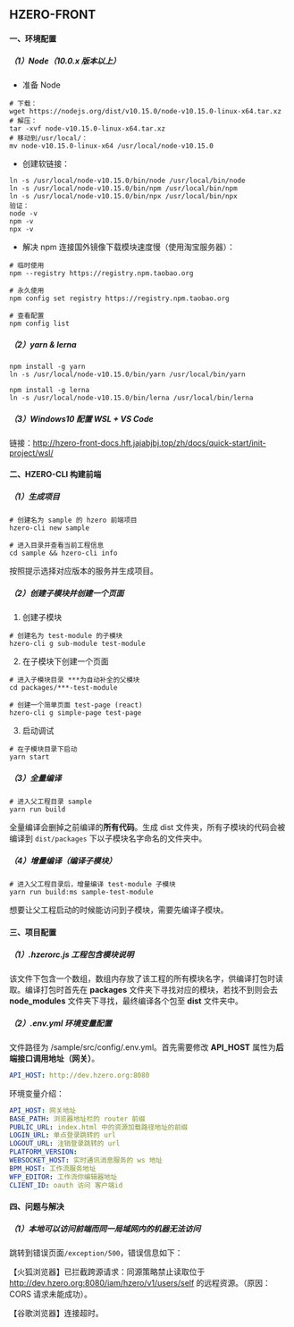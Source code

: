 HZERO-FRONT
---

#### 一、环境配置

##### （1）Node（10.0.x 版本以上）

- 准备 Node
```shell
# 下载：
wget https://nodejs.org/dist/v10.15.0/node-v10.15.0-linux-x64.tar.xz
# 解压：
tar -xvf node-v10.15.0-linux-x64.tar.xz
# 移动到/usr/local/：
mv node-v10.15.0-linux-x64 /usr/local/node-v10.15.0
```

- 创建软链接：

```shell
ln -s /usr/local/node-v10.15.0/bin/node /usr/local/bin/node
ln -s /usr/local/node-v10.15.0/bin/npm /usr/local/bin/npm
ln -s /usr/local/node-v10.15.0/bin/npx /usr/local/bin/npx
验证：
node -v
npm -v
npx -v
```

- 解决 npm 连接国外镜像下载模块速度慢（使用淘宝服务器）：

```shell
# 临时使用
npm --registry https://registry.npm.taobao.org

# 永久使用
npm config set registry https://registry.npm.taobao.org

# 查看配置
npm config list
```



##### （2）yarn & lerna

```shell
npm install -g yarn
ln -s /usr/local/node-v10.15.0/bin/yarn /usr/local/bin/yarn

npm install -g lerna
ln -s /usr/local/node-v10.15.0/bin/lerna /usr/local/bin/lerna
```



##### （3）Windows10 配置 WSL + VS Code

链接：http://hzero-front-docs.hft.jajabjbj.top/zh/docs/quick-start/init-project/wsl/



#### 二、HZERO-CLI 构建前端

##### （1）生成项目

```shell
# 创建名为 sample 的 hzero 前端项目
hzero-cli new sample

# 进入目录并查看当前工程信息
cd sample && hzero-cli info
```

按照提示选择对应版本的服务并生成项目。



##### （2）创建子模块并创建一个页面

1. 创建子模块

```shell
# 创建名为 test-module 的子模块
hzero-cli g sub-module test-module
```

2. 在子模块下创建一个页面

```shell
# 进入子模块目录 ***为自动补全的父模块
cd packages/***-test-module

# 创建一个简单页面 test-page (react)
hzero-cli g simple-page test-page
```

3. 启动调试

```shell
# 在子模块目录下启动
yarn start
```



##### （3）全量编译

```shell
# 进入父工程目录 sample
yarn run build
```

全量编译会删掉之前编译的**所有代码**。生成 dist 文件夹，所有子模块的代码会被编译到 `dist/packages` 下以子模块名字命名的文件夹中。



##### （4）增量编译（编译子模块）

```shell
# 进入父工程目录后，增量编译 test-module 子模块
yarn run build:ms sample-test-module
```

想要让父工程启动的时候能访问到子模块，需要先编译子模块。



#### 三、项目配置

##### （1）.hzerorc.js 工程包含模块说明

该文件下包含一个数组，数组内存放了该工程的所有模块名字，供编译打包时读取。编译打包时首先在 **packages** 文件夹下寻找对应的模块，若找不到则会去 **node_modules** 文件夹下寻找，最终编译各个包至 **dist** 文件夹中。



##### （2）.env.yml 环境变量配置

文件路径为 /sample/src/config/.env.yml。首先需要修改 **API_HOST** 属性为**后端接口调用地址（网关）**。

```yaml
API_HOST: http://dev.hzero.org:8080
```

环境变量介绍：

```yaml
API_HOST: 网关地址
BASE_PATH: 浏览器地址栏的 router 前缀
PUBLIC_URL: index.html 中的资源加载路径地址的前缀
LOGIN_URL: 单点登录跳转的 url
LOGOUT_URL: 注销登录跳转的 url
PLATFORM_VERSION:
WEBSOCKET_HOST: 实时通讯消息服务的 ws 地址
BPM_HOST: 工作流服务地址
WFP_EDITOR: 工作流你编辑器地址
CLIENT_ID: oauth 访问 客户端id
```



#### 四、问题与解决

##### （1）本地可以访问前端而同一局域网内的机器无法访问

跳转到错误页面`/exception/500`，错误信息如下：

【火狐浏览器】已拦截跨源请求：同源策略禁止读取位于 http://dev.hzero.org:8080/iam/hzero/v1/users/self 的远程资源。（原因：CORS 请求未能成功）。

【谷歌浏览器】连接超时。

